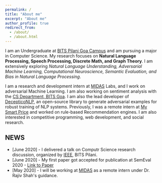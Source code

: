 ```yaml
---
permalink: /
title: "About me"
excerpt: "About me"
author_profile: true
redirect_from: 
  - /about/
  - /about.html
---
```


I am an Undergraduate at [BITS Pilani Goa Campus](https://www.bits-pilani.ac.in/Goa/index.aspx) and am pursuing a major in Computer Science. My research focuses on **Natural Language Processing, Speech Processing, Discrete Math, and Graph Theory**. I am extensively exploring *Natural Language Understanding, Adversarial Machine Learning, Computational Neuroscience, Semantic Evaluation, and Bias in Natural Language Processing*.

I am a research and development intern at [MIDAS](http://midas.iiitd.edu.in/) Labs, and I work on adversarial Machine Learning. I am  also working on sentiment analysis with the [CS Department, BITS Goa](https://www.bits-pilani.ac.in/goa/ComputerScienceInformationsSystems/ComputerScienceandInformationSystems). I am also the lead developer of [DecepticoNLP](https://github.com/SforAiDl/decepticonlp), an open-source library to generate adversarial examples for robust training of NLP systems. Previously, I was a remote intern at [My Smart Price](https://www.mysmartprice.com) and worked on rule-based Recommendation engines. I am also interested in competitive programming, web development, and social research.

## NEWS
* \[June 2020\] - I delivered a talk on Computr Science research discussion, organized by [IEEE](https://www.bits-pilani.ac.in/goa/chapters), BITS Pilani.
* \[June 2020\] - My first paper got accepted for publication at SemEval 2020 - [Link to Paper](https://arxiv.org/abs/2006.00593)
*  \[May 2020\] - I will be working at [MIDAS](http://midas.iiitd.edu.in/) as a remote intern under Dr. Rajiv Shah's guidance.